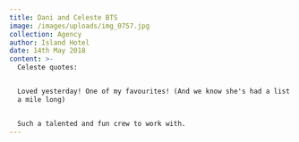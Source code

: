 ```yaml
---
title: Dani and Celeste BTS
image: /images/uploads/img_0757.jpg
collection: Agency
author: Island Hotel
date: 14th May 2018
content: >-
  Celeste quotes:


  Loved yesterday! One of my favourites! (And we know she's had a list of shoots
  a mile long)


  Such a talented and fun crew to work with.
---
```


